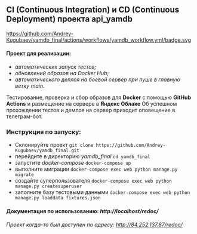 ## CI (Continuous Integration) и CD (Continuous Deployment) проекта api_yamdb

https://github.com/Andrey-Kugubaev/yamdb_final/actions/workflows/yamdb_workflow.yml/badge.svg

#### Проект для реализации:
- _автоматических запуск тестов;_
- _обновлений образов на Docker Hub;_
- _автоматического деплоя на боевой сервер при пуше в главную ветку main._

Тестирование, проверка и сбор образов для **Docker** с помощью **GitHub Actions** и размещение на сервере в **Яндекс Облаке**
Об успешном прохождении тестов и демлоя на сервер приходит оповещение в телеграм-бот.

### Инструкция по запуску:
- Склонируйте проект
`git clone https://github.com/Andrey-Kugubaev/yamdb_final.git`
- перейдите в директорию _yamdb_final_
`cd yamdb_final`
- запустите _docker-compose_
`docker-compose up`
- выполните миграции
`docker-compose exec web python manage.py migrate`
- создайте суперпользователя
`docker-compose exec web python manage.py createsuperuser`
- заполните базу тестовыми данными
`docker-compose exec web python manage.py loaddata fixtures.json`

#### Документация по использованию: _http://localhost/redoc/_

_Проект когда-то был доступен по адресу:
http://84.252.137.87/redoc/_